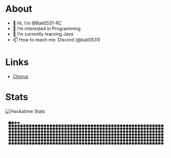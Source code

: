 # About

- 👋 Hi, I’m @Bali0531-RC
- 👀 I’m interested in Programming
- 🌱 I’m currently learning Java
- 📫 How to reach me: Discord (@bali0531)

# Links

- [Chorus](https://discord.gg/chorus)

# Stats

![Hackatime Stats](https://github-readme-stats.hackclub.dev/api/wakatime?username=17438&api_domain=hackatime.hackclub.com&theme=darcula&custom_title=Hackatime+Stats&layout=compact&cache_seconds=0&langs_count=8)

<picture>
  <source media="(prefers-color-scheme: dark)" srcset="github-snake-dark.svg" />
  <source media="(prefers-color-scheme: light)" srcset="github-snake.svg" />
  <img alt="github-snake" src="github-snake.svg" />
</picture>

<!---
Bali0531-RC/Bali0531-RC is a ✨ special ✨ repository because its `README.md` (this file) appears on your GitHub profile.
You can click the Preview link to take a look at your changes.
--->
